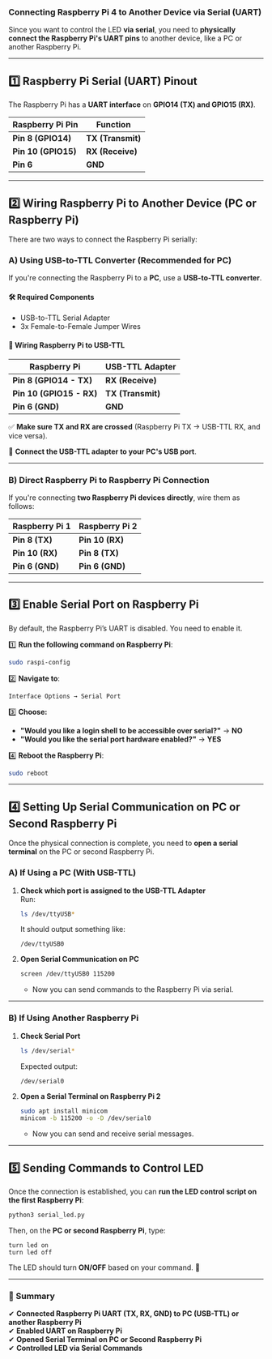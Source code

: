 ### **Connecting Raspberry Pi 4 to Another Device via Serial (UART)**  

Since you want to control the LED **via serial**, you need to **physically connect the Raspberry Pi's UART pins** to another device, like a PC or another Raspberry Pi.  

---

## **1️⃣ Raspberry Pi Serial (UART) Pinout**
The Raspberry Pi has a **UART interface** on **GPIO14 (TX) and GPIO15 (RX)**.

| **Raspberry Pi Pin** | **Function** |
|----------------------|-------------|
| **Pin 8 (GPIO14)** | **TX (Transmit)** |
| **Pin 10 (GPIO15)** | **RX (Receive)** |
| **Pin 6** | **GND** |

---

## **2️⃣ Wiring Raspberry Pi to Another Device (PC or Raspberry Pi)**
There are two ways to connect the Raspberry Pi serially:

### **A) Using USB-to-TTL Converter (Recommended for PC)**
If you're connecting the Raspberry Pi to a **PC**, use a **USB-to-TTL converter**.

#### **🛠 Required Components**
- USB-to-TTL Serial Adapter  
- 3x Female-to-Female Jumper Wires  

#### **📌 Wiring Raspberry Pi to USB-TTL**
| **Raspberry Pi** | **USB-TTL Adapter** |
|------------------|--------------------|
| **Pin 8 (GPIO14 - TX)** | **RX (Receive)** |
| **Pin 10 (GPIO15 - RX)** | **TX (Transmit)** |
| **Pin 6 (GND)** | **GND** |

✅ **Make sure TX and RX are crossed** (Raspberry Pi TX → USB-TTL RX, and vice versa).  

🔌 **Connect the USB-TTL adapter to your PC's USB port**.

---

### **B) Direct Raspberry Pi to Raspberry Pi Connection**
If you're connecting **two Raspberry Pi devices directly**, wire them as follows:

| **Raspberry Pi 1** | **Raspberry Pi 2** |
|------------------|------------------|
| **Pin 8 (TX)** | **Pin 10 (RX)** |
| **Pin 10 (RX)** | **Pin 8 (TX)** |
| **Pin 6 (GND)** | **Pin 6 (GND)** |

---

## **3️⃣ Enable Serial Port on Raspberry Pi**
By default, the Raspberry Pi’s UART is disabled. You need to enable it.

1️⃣ **Run the following command on Raspberry Pi**:
```bash
sudo raspi-config
```
2️⃣ **Navigate to**:  
   ```
   Interface Options → Serial Port
   ```
3️⃣ **Choose:**
   - **"Would you like a login shell to be accessible over serial?"** → **NO**  
   - **"Would you like the serial port hardware enabled?"** → **YES**  

4️⃣ **Reboot the Raspberry Pi**:
```bash
sudo reboot
```

---

## **4️⃣ Setting Up Serial Communication on PC or Second Raspberry Pi**
Once the physical connection is complete, you need to **open a serial terminal** on the PC or second Raspberry Pi.

### **A) If Using a PC (With USB-TTL)**
1. **Check which port is assigned to the USB-TTL Adapter**  
   Run:
   ```bash
   ls /dev/ttyUSB*
   ```
   It should output something like:
   ```
   /dev/ttyUSB0
   ```
2. **Open Serial Communication on PC**  
   ```bash
   screen /dev/ttyUSB0 115200
   ```
   - Now you can send commands to the Raspberry Pi via serial.

---

### **B) If Using Another Raspberry Pi**
1. **Check Serial Port**
   ```bash
   ls /dev/serial*
   ```
   Expected output:
   ```
   /dev/serial0
   ```
2. **Open a Serial Terminal on Raspberry Pi 2**  
   ```bash
   sudo apt install minicom
   minicom -b 115200 -o -D /dev/serial0
   ```
   - Now you can send and receive serial messages.

---

## **5️⃣ Sending Commands to Control LED**
Once the connection is established, you can **run the LED control script on the first Raspberry Pi**:

```bash
python3 serial_led.py
```
Then, on the **PC or second Raspberry Pi**, type:
```
turn led on
turn led off
```
The LED should turn **ON/OFF** based on your command. 🚀

---

### **🎯 Summary**
✔ **Connected Raspberry Pi UART (TX, RX, GND) to PC (USB-TTL) or another Raspberry Pi**  
✔ **Enabled UART on Raspberry Pi**  
✔ **Opened Serial Terminal on PC or Second Raspberry Pi**  
✔ **Controlled LED via Serial Commands**  
